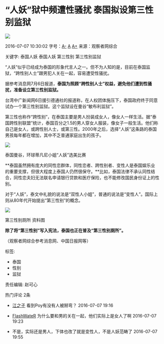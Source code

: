 # “人妖”狱中频遭性骚扰 泰国拟设第三性别监狱

![](http://i.guancha.cn/news/2016/07/07/20160707101615417.jpg)

2016-07-07 10:30:02 字号：[A-](javascript:void(0);) [A](javascript:void(0);) [A+](javascript:void(0);) 来源：观察者网综合

关键字: 泰国人妖 泰国人妖 第三性别 第三性别监狱

“人妖”似乎已经成为泰国的形象代言人之一。但不为人知的是，目前在泰国监狱，“跨性别人士”跟男犯人关在一起，容易遭受性骚扰。

据参考消息网7月6日报道，**泰国为照顾“跨性别人士”权益，避免他们遭到性骚扰，准备设立第三性别监狱。**

台湾中广新闻网6日援引德通社的报道称，在人权团体施压下，泰国政府终于同意试办一个第三性别监狱。这个监狱设在曼谷“敏布利监狱”。

第三性也称作“跨性别”，在泰国主要是男人扮装成女人，像女人一样生活。据“泰国跨性别联盟”统计，泰国百分之1.5的男人穿女人服装，像女子一般生活。他们称自己是女人，或跨性别人士，或第三性。2000年之后，选择“人妖”这条路的泰国男孩每年都在增加，其中不乏普通家庭出生的孩子。

![](http://i.guancha.cn/news/2016/07/07/20160707102606642.jpg)

泰国曼谷，环球蒂凡尼小姐“人妖”选美比赛

**泰国虽然拥有庞大的同性恋群体，同性恋者、跨性别者、变性人是泰国娱乐业的重要支撑，但很大程度上泰国人仍然很保守。**比如，泰国法律不承认同性结合，同性恋夫妇无法联名申请银行贷款和医疗保险，也不能修改国民身份证上的性别。

对于“人妖”，泰文中礼貌的说法是“双性人小姐”，普通的说法是“变性人”。国际上则从80年代开始提出“第三性别”的概念。

![](http://i.guancha.cn/news/2016/07/07/20160707101446200.jpg)

第三性别厕所 资料图

**除了将“第三性别”写入宪法，泰国也正在普及“第三性别厕所”。**

（观察者网综合参考消息网、中国日报网等）

标签: 
- 泰国
- 性别
- 监狱

责任编辑: 赵可心

热门评论 2条
- [江之子](//user.guancha.cn/user/personal-homepage?uid=1860)
    看到Poy有没有人被掰弯？
    2016-07-07 19:16

- [FlashWateR](//user.guancha.cn/user/personal-homepage?uid=4406)
    为什么要和男的关在一起，他们实际上是女人了啊
    2016-07-07 19:23

- 不是，实际还是男人，下体也改了就是变性人，不是人妖范畴了
    2016-07-07 19:55